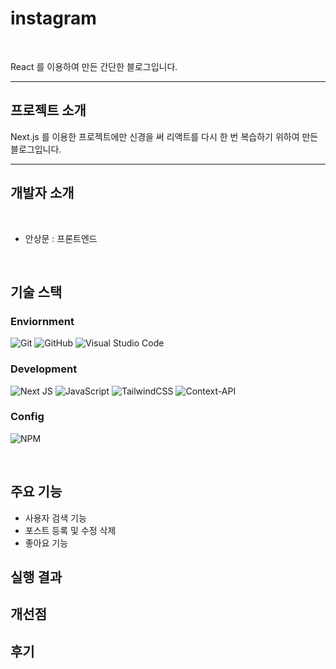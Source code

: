 # instagram
<br>

React 를 이용하여 만든 간단한 블로그입니다.

---

## 프로젝트 소개

Next.js 를 이용한 프로젝트에만 신경을 써 리액트를 다시 한 번 복습하기 위하여 만든 블로그입니다.

---
## 개발자 소개

<br>

* 안상문 : 프론트엔드
  
<br>

## 기술 스택

### Enviornment

![Git](https://img.shields.io/badge/git-%23F05033.svg?style=for-the-badge&logo=git&logoColor=white)
 ![GitHub](https://img.shields.io/badge/github-%23121011.svg?style=for-the-badge&logo=github&logoColor=white)
 ![Visual Studio Code](https://img.shields.io/badge/Visual%20Studio%20Code-0078d7.svg?style=for-the-badge&logo=visual-studio-code&logoColor=white)

### Development

![Next JS](https://img.shields.io/badge/Next-black?style=for-the-badge&logo=next.js&logoColor=white)
![JavaScript](https://img.shields.io/badge/javascript-%23323330.svg?style=for-the-badge&logo=javascript&logoColor=%23F7DF1E)
![TailwindCSS](https://img.shields.io/badge/tailwindcss-%2338B2AC.svg?style=for-the-badge&logo=tailwind-css&logoColor=white)
![Context-API](https://img.shields.io/badge/Context--Api-000000?style=for-the-badge&logo=react)


### Config

![NPM](https://img.shields.io/badge/NPM-%23CB3837.svg?style=for-the-badge&logo=npm&logoColor=white)

<br>

## 주요 기능

* 사용자 검색 기능
* 포스트 등록 및 수정 삭제
* 좋아요 기능
  

## 실행 결과


## 개선점


## 후기
 
